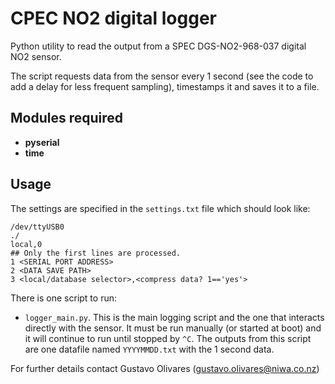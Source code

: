 # CPEC NO2 digital logger
Python utility to read the output from a SPEC DGS-NO2-968-037 digital NO2 sensor.

The script requests data from the sensor every 1 second (see the code to add a delay for less frequent sampling), timestamps it and saves it to a file.

## Modules required
* **pyserial**
* **time**

## Usage
The settings are specified in the ```settings.txt``` file which should look like:

```
/dev/ttyUSB0
./
local,0
## Only the first lines are processed.
1 <SERIAL PORT ADDRESS>
2 <DATA SAVE PATH>
3 <local/database selector>,<compress data? 1=='yes'>
```

There is one script to run:
* ```logger_main.py```. This is the main logging script and the one that interacts directly with the sensor. It must be run manually (or started at boot) and it will continue to run until stopped by ```^C```. The outputs from this script are one datafile named ```YYYYMMDD.txt``` with the 1 second data.

For further details contact Gustavo Olivares (gustavo.olivares@niwa.co.nz)
